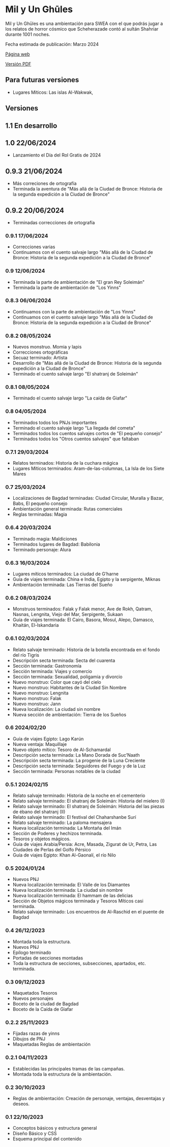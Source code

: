 # Mil y Un Ghūles
Mil y Un Ghūles es una ambientación para SWEA con el que podrás jugar a los relatos de horror cósmico que Scheherazade contó al sultán Shahriar durante 1001 noches.

Fecha estimada de publicación: Marzo 2024

[Página web](https://1001ghules.gwannon.com)

[Versión PDF](https://1001ghules.gwannon.com/pdf/)

##  Para futuras versiones
* Lugares Míticos: Las islas Al-Wakwak, 

## Versiones

## 1.1 En desarrollo

## 1.0 22/06/2024
* Lanzamiento el Día del Rol Gratis de 2024  

## 0.9.3 21/06/2024
* Más correciones de ortografía
* Terminada la aventura de "Más allá de la Ciudad de Bronce: Historia de la segunda expedición a la Ciudad de Bronce"

## 0.9.2 20/06/2024
* Terminadas correcciones de ortografía

### 0.9.1 17/06/2024
* Correcciones varias
* Continuamos con el cuento salvaje largo "Más allá de la Ciudad de Bronce: Historia de la segunda expedición a la Ciudad de Bronce"

### 0.9 12/06/2024
* Terminada la parte de ambientación de "El gran Rey Soleimán"
* Terminada la parte de ambientación de "Los Yinns"

### 0.8.3 06/06/2024
* Continuamos con la parte de ambientación de "Los Yinns"
* Continuamos con el cuento salvaje largo "Más allá de la Ciudad de Bronce: Historia de la segunda expedición a la Ciudad de Bronce"

### 0.8.2 08/05/2024
* Nuevos monstruo. Momia y lapis
* Correcciones ortográficas
* Secuaz terminado: Artista 
* Desarrollo de "Más allá de la Ciudad de Bronce: Historia de la segunda expedición a la Ciudad de Bronce"
* Terminado el cuento salvaje largo "El shatranj de Soleimán"

### 0.8.1 08/05/2024
* Terminado el cuento salvaje largo "La caída de Giafar"

### 0.8 04/05/2024
* Terminados todos los PNJs importantes
* Terminado el cuento salvaje largo "La llegada del cometa"
* Terminados todos los cuentos salvajes cortos de "El pequeño consejo"
* Terminados todos los "Otros cuentos salvajes" que faltaban

### 0.7.1 29/03/2024
* Relatos terminados: Historia de la cuchara mágica
* Lugares Míticos terminados: Aram-de-las-columnas, La Isla de los Siete Mares

### 0.7 25/03/2024
* Localizaciones de Bagdad terminadas: Ciudad Circular, Muralla y Bazar, Babs, El pequeño consejo
* Ambientación general terminada: Rutas comerciales
* Reglas terminadas: Magia

### 0.6.4 20/03/2024
* Terminado magia: Maldiciones
* Terminados lugares de Bagdad: Babilonia
* Terminado personaje: Alura

### 0.6.3 16/03/2024
* Lugares míticos terminados: La ciudad de G’harne
* Guía de viajes terminada: China e India, Egipto y la serpigente, Miknas
* Ambientación terminada: Las Tierras del Sueño

### 0.6.2 08/03/2024
* Monstruos terminados: Falak y Falak menor, Ave de Rokh, Qatram, Nasnas, Lengnita, Viejo del Mar, Serpigente, Sukaan
* Guía de viajes terminada: El Cairo, Basora, Mosul, Alepo, Damasco, Khaitán, El-Iskandaria

### 0.6.1 02/03/2024
* Relato salvaje terminado: Historia de la botella encontrada en el fondo del río Tigris
* Descripción secta terminada: Secta del cuarenta
* Sección terminada: Gastronomía
* Sección terminada: Viajes y comercio
* Sección terminada: Sexualidad, poligamia y divorcio
* Nuevo monstruo: Color que cayó del cielo
* Nuevo monstruo: Habitantes de la Ciudad Sin Nombre
* Nuevo monstruo: Lengnita
* Nuevo monstruo: Falak
* Nuevo monstruo: Jann
* Nueva localización: La ciudad sin nombre
* Nueva sección de ambientación: Tierra de los Sueños

### 0.6 2024/02/20
* Guía de viajes Egipto: Lago Karún
* Nueva ventaja: Maquillaje
* Nuevo objeto mítico: Tesoro de Al-Schamardal
* Descripción secta terminada: La Mano Dorada de Suc’Naath
* Descripción secta terminada: La progenie de la Luna Creciente
* Descripción secta terminada: Seguidores del Fuego y de la Luz
* Sección terminada: Personas notables de la ciudad

### 0.5.1 2024/02/15
* Relato salvaje terminado: Historia de la noche en el cementerio
* Relato salvaje terminado: El shatranj de Soleimán: Historia del mielero (I)
* Relato salvaje terminado: El shatranj de Soleimán: Historia del las piezas de ébano del shatranj (II)
* Relato salvaje terminado: El festival del Chaharshanbe Surí
* Relato salvaje terminado: La paloma mensajera
* Nueva localización terminada: La Montaña del Imán
* Sección de Poderes y hechizos terminada.
* Tesoros y objetos mágicos.
* Guía de viajes Arabia/Persia: Acre, Masada, Zigurat de Ur, Petra, Las Ciudades de Perlas del Golfo Pérsico
* Guía de viajes Egipto: Khan Al-Gaonalí, el río Nilo

### 0.5 2024/01/24
* Nuevos PNJ
* Nueva localización terminada: El Valle de los Diamantes
* Nueva localización terminada: La ciudad sin nombre
* Nueva localización terminada: El hammam de las delicias
* Sección de Objetos mágicos terminada y Tesoros Míticos casi terminada.
* Relato salvaje terminado: Los encuentros de Al-Raschid en el puente de Bagdad

### 0.4 26/12/2023
* Montada toda la estructura.
* Nuevos PNJ
* Epílogo terminado
* Portadas de secciones montadas
* Toda la estructura de secciones, subsecciones, apartados, etc. terminada.

### 0.3 09/12/2023
* Maquetados Tesoros
* Nuevos personajes
* Boceto de la ciudad de Bagdad
* Boceto de la Caída de Giafar

### 0.2.2 25/11/2023
* Fijadas razas de yinns
* Dibujos de PNJ
* Maquetadas Reglas de ambientación

### 0.2.1 04/11/2023
* Establecidas las principales tramas de las campañas.
* Montada toda la estructura de la ambientación. 

### 0.2 30/10/2023
* Reglas de ambientación: Creación de personaje, ventajas, desventajas y deseos.

### 0.1 22/10/2023
* Conceptos básicos y estructura general
* Diseño Básico y CSS
* Esquema principal del contenido
